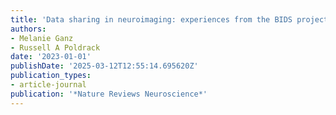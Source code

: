 ```yaml
---
title: 'Data sharing in neuroimaging: experiences from the BIDS project'
authors:
- Melanie Ganz
- Russell A Poldrack
date: '2023-01-01'
publishDate: '2025-03-12T12:55:14.695620Z'
publication_types:
- article-journal
publication: '*Nature Reviews Neuroscience*'
---
```


